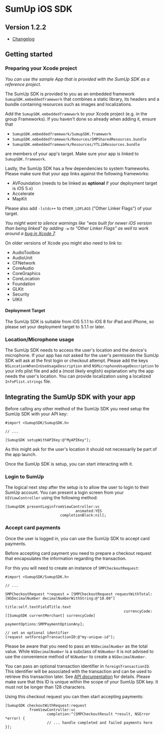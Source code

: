 # SumUp iOS SDK

## Version 1.2.2

- [Changelog](CHANGELOG.md)

## Getting started

### Preparing your Xcode project
*You can use the sample App that is provided with the SumUp SDK as a reference project.*


The SumUp SDK is provided to you as an embedded framework `SumupSDK.embeddedframework` that combines a static library, its headers and a bundle containing resources such as images and localizations.

Add the `SumupSDK.embeddedframework` to your Xcode project (e.g. in the group Frameworks). If you haven't done so already when adding it, ensure that

* `SumupSDK.embeddedframework/SumupSDK.framework`
* `SumupSDK.embeddedframework/Reources/SMPSharedResources.bundle`
* `SumupSDK.embeddedframework/Resources/YTLibResources.bundle`

are members of your app's target. Make sure your app is linked to `SumupSDK.framework`.

Lastly, the SumUp SDK has a few dependencies to system frameworks. Please make sure that your app links against the following frameworks:

* AVFoundation (needs to be linked as **optional** if your deployment target is iOS 5.x)
* Accelerate
* MapKit

Please also add `-lstdc++` to `OTHER_LDFLAGS` ("Other Linker Flags") of your target.

*You might want to silence warnings like "was built for newer iOS version than being linked" by adding `-w` to "Other Linker Flags" as well to work around a [bug in Xcode 7](http://stackoverflow.com/a/32543155).*

On older versions of Xcode you might also need to link to:

* AudioToolbox
* AudioUnit
* CFNetwork
* CoreAudio
* CoreGraphics
* CoreLocation
* Foundation
* GLKit
* Security
* UIKit


#### Deployment Target
The SumUp SDK is suitable from iOS 5.1.1 to iOS 8 for iPad and iPhone, so please set your deployment target to 5.1.1 or later.

### Location/Microphone usage
The SumUp SDK needs to access the user's location and the device's microphone. If your app has not asked for the user's permission the SumUp SDK will ask at the first login or checkout attempt. Please add the keys `NSLocationWhenInUseUsageDescription` and `NSMicrophoneUsageDescription` to your info plist file and add a (most likely english) explanation why the app needs the user's location. You can provide localization using a localized `InfoPlist.strings` file.


## Integrating the SumUp SDK with your app

Before calling any other method of the SumUp SDK you need setup the SumUp SDK with your API key:

```objc
#import <SumupSDK/SumupSDK.h>

// ...

[SumupSDK setupWithAPIKey:@"MyAPIKey"];
```
As this might ask for the user's location it should not necessarily be part
of the app launch.

Once the SumUp SDK is setup, you can start interacting with it.

### Login to SumUp

The logical next step after the setup is to allow the user to login to their SumUp account. You can present a login screen from your `UIViewController` using the following method:
```objc
[SumupSDK presentLoginfromViewController:vc
                                animated:YES
                         completionBlock:nil];
```

### Accept card payments

Once the user is logged in, you can use the SumUp SDK to accept card payments.

Before accepting card payment you need to prepare a checkout request that encapsulates the information regarding the transaction.

For this you will need to create an instance of `SMPCheckoutRequest`:


```objc
#import <SumupSDK/SumupSDK.h>

// ...

SMPCheckoutRequest *request = [SMPCheckoutRequest requestWithTotal:[NSDecimalNumber decimalNumberWithString:@"10.00"]
                                                             title:self.textFieldTitle.text
                                                      currencyCode:[[SumupSDK currentMerchant] currencyCode]
                                                    paymentOptions:SMPPaymentOptionAny];

// set an optional identifier
[request setForeignTransactionID:@"my-unique-id"];
```

Please be aware that you need to pass an `NSDecimalNumber` as the total value. While `NSDecimalNumber` is a subclass of `NSNumber` it is not advised to use the convenience method of `NSNumber` to create a `NSDecimalNumber`.

You can pass an optional transaction identifier in `foreignTransactionID`. This identifier will be associated with the transaction and can be used to retrieve this transaction later. See [API documentation](https://sumup.com/integration#transactionReportingAPIs) for details. Please make sure that this ID is unique within the scope of your SumUp SDK key. It must not be longer than 128 characters.

Using this checkout request you can then start accepting payments:


```objc
[SumupSDK checkoutWithRequest:request
           fromViewController:vc
                   completion:^(SMPCheckoutResult *result, NSError *error) {
                   // ... handle completed and failed payments here
}];
```
